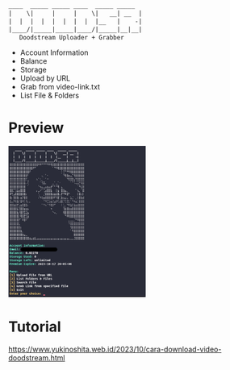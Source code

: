 ```
____  _____ _____ ____  _____ _____ 
|    \|     |     |    \|   __| __  |
|  |  |  |  |  |  |  |  |__   |    -|
|____/|_____|_____|____/|_____|__|__|
   Doodstream Uploader + Grabber
```
- Account Information
- Balance
- Storage
- Upload by URL
- Grab from video-link.txt
- List File & Folders
# Preview
<img width="auto" height="300px" src="Screenshot_2024-02-11-09-47-31-327_com.termux-edit-picsay.jpg">

# Tutorial
https://www.yukinoshita.web.id/2023/10/cara-download-video-doodstream.html
